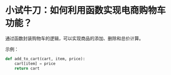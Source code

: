 # 小试牛刀：如何利用函数实现电商购物车功能？

通过函数封装购物车的逻辑，可以实现商品的添加、删除和总价计算。

示例：
```python
def add_to_cart(cart, item, price):
    cart[item] = price
    return cart
```
